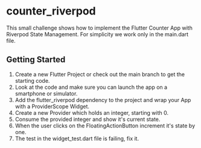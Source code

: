 # counter_riverpod

This small challenge shows how to implement the Flutter Counter App with Riverpod State Management.
For simplicity we work only in the main.dart file.

## Getting Started
1. Create a new Flutter Project or check out the main branch to get the starting code.
2. Look at the code and make sure you can launch the app on a smartphone or simulator.
3. Add the flutter_riverpod dependency to the project and wrap your App with a ProviderScope Widget.
4. Create a new Provider which holds an integer, starting with 0.
5. Consume the provided integer and show it's current state.
6. When the user clicks on the FloatingActionButton increment it's state by one.
7. The test in the widget_test.dart file is failing, fix it.
